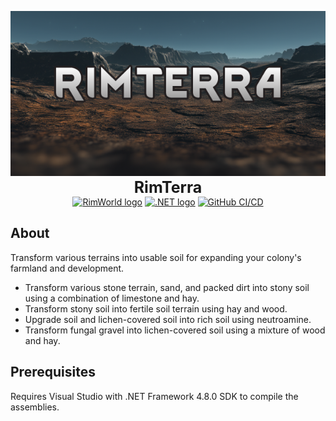 <p align="center">
    <img src="https://github.com/KeirLoire/RimTerra/blob/master/About/Preview.png?raw=true" alt="RimTerra Preview"/><br>
    <b style="font-size:25px">RimTerra</b><br>
    <a href="https://store.steampowered.com/app/294100/RimWorld/"><img src="https://img.shields.io/badge/rimworld-1.5-b5651d?label=RimWorld&style=flat&logo=rimworld" alt="RimWorld logo"/></a>
    <a href="https://dotnet.microsoft.com/en-us/download/dotnet-framework/net48"><img src="https://img.shields.io/badge/dotnet-4.8.0-512bd4?label=.NET%20Framework&style=flat&logo=dotnet" alt=".NET logo"/></a>
    <a href="https://github.com/KeirLoire/RimTerra/commits/master"><img src="https://github.com/keirLoire/RimTerra/actions/workflows/ci.yml/badge.svg" alt="GitHub CI/CD"/></a>
</p>

## About

Transform various terrains into usable soil for expanding your colony's farmland and development.

- Transform various stone terrain, sand, and packed dirt into stony soil using a combination of limestone and hay.
- Transform stony soil into fertile soil terrain using hay and wood.
- Upgrade soil and lichen-covered soil into rich soil using neutroamine.
- Transform fungal gravel into lichen-covered soil using a mixture of wood and hay.

## Prerequisites
Requires Visual Studio with .NET Framework 4.8.0 SDK to compile the assemblies.